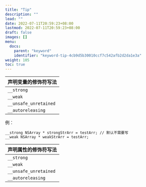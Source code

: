 ```yaml
---
title: "Tip"
description: ""
lead: ""
date: 2022-07-11T20:59:23+08:00
lastmod: 2022-07-11T20:59:23+08:00
draft: false
images: []
menu:
  docs:
    parent: "keyword"
    identifier: "keyword-tip-4cb9d5b30010ccf7c542afb2d2da1e3a"
weight: 105
toc: true
---
```


|声明变量的修饰符写法|
|---|
|`__strong`|
|`__weak`|
|`__unsafe_unretained`|
|`__autoreleasing`|

例：

```objc
__strong NSArray * strongStrArr = testArr; // 默认不需要写
__weak NSArray * weakStrArr = testArr;
```

|声明属性的修饰符写法|
|---|
|`__strong`|
|`__weak`|
|`__unsafe_unretained`|
|`__autoreleasing`|